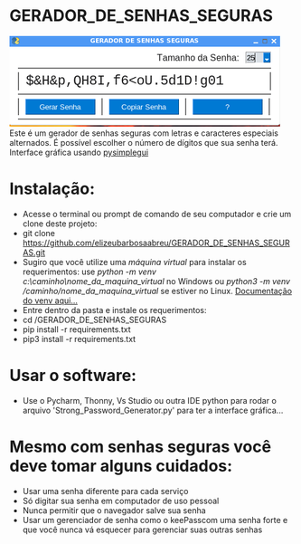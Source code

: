 # GERADOR_DE_SENHAS_SEGURAS

<img src='image.png' />
Este é um gerador de senhas seguras com letras e caracteres especiais alternados.
É possível escolher o número de dígitos que sua senha terá.
Interface gráfica usando <a href='https://github.com/PySimpleGUI/PySimpleGUI'>pysimplegui</a>

# Instalação:
- Acesse o terminal ou prompt de comando de seu computador e crie um clone deste projeto:
- git clone https://github.com/elizeubarbosaabreu/GERADOR_DE_SENHAS_SEGURAS.git
- Sugiro que você utilize uma *máquina virtual* para instalar os requerimentos: use *python -m venv c:\caminho\nome_da_maquina_virtual* no Windows ou *python3 -m venv /caminho/nome_da_maquina_virtual* se estiver no Linux. <a href='https://docs.python.org/pt-br/3/library/venv.html'>Documentação do venv aqui...</a>
- Entre dentro da pasta e instale os requerimentos:
- cd /GERADOR_DE_SENHAS_SEGURAS
- pip install -r requirements.txt
- pip3 install -r requirements.txt

# Usar o software:
- Use o Pycharm, Thonny, Vs Studio ou outra IDE python para rodar o arquivo 'Strong_Password_Generator.py' para ter a interface gráfica...

# Mesmo com senhas seguras você deve tomar alguns cuidados:
- Usar uma senha diferente para cada serviço
- Só digitar sua senha em computador de uso pessoal
- Nunca permitir que o navegador salve sua senha
- Usar um gerenciador de senha como o keePasscom uma senha forte e que você nunca vá esquecer para gerenciar suas outras senhas
